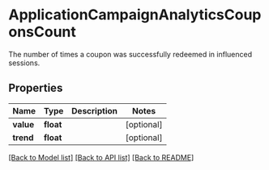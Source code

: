 # ApplicationCampaignAnalyticsCouponsCount

The number of times a coupon was successfully redeemed in influenced sessions.
## Properties
Name | Type | Description | Notes
------------ | ------------- | ------------- | -------------
**value** | **float** |  | [optional] 
**trend** | **float** |  | [optional] 

[[Back to Model list]](../README.md#documentation-for-models) [[Back to API list]](../README.md#documentation-for-api-endpoints) [[Back to README]](../README.md)



